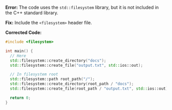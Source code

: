 **Error:** The code uses the `std::filesystem` library, but it is not included in the C++ standard library.

**Fix:** Include the `<filesystem>` header file.

**Corrected Code:**

```cpp
#include <filesystem>

int main() {
  // Here
  std::filesystem::create_directory("docs");
  std::filesystem::create_file("output.txt", std::ios::out);

  // In filesystem root
  std::filesystem::path root_path("/");
  std::filesystem::create_directory(root_path / "docs");
  std::filesystem::create_file(root_path / "output.txt", std::ios::out);

  return 0;
}
```
